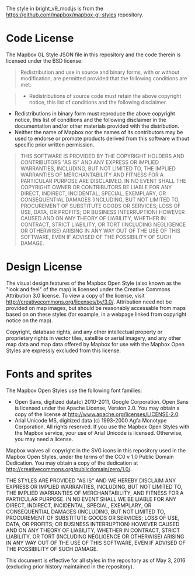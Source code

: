 The style in bright_v9_mod.js is from the https://github.com/mapbox/mapbox-gl-styles repository.

# Code License

The Mapbox GL Style JSON file in this repository and the code therein is licensed under the BSD license:

> Redistribution and use in source and binary forms, with or without modification,
are permitted provided that the following conditions are met:

> * Redistributions of source code must retain the above copyright notice, this list of conditions and the following disclaimer.
* Redistributions in binary form must reproduce the above copyright notice, this list of conditions and the following disclaimer in the documentation and/or other materials provided with the distribution.
* Neither the name of Mapbox nor the names of its contributors may be used to endorse or promote products derived from this software without specific prior written permission.

> THIS SOFTWARE IS PROVIDED BY THE COPYRIGHT HOLDERS AND CONTRIBUTORS "AS IS" AND ANY EXPRESS OR IMPLIED WARRANTIES, INCLUDING, BUT NOT LIMITED TO, THE IMPLIED WARRANTIES OF MERCHANTABILITY AND FITNESS FOR A PARTICULAR PURPOSE ARE DISCLAIMED. IN NO EVENT SHALL THE COPYRIGHT OWNER OR CONTRIBUTORS BE LIABLE FOR ANY DIRECT, INDIRECT, INCIDENTAL, SPECIAL, EXEMPLARY, OR CONSEQUENTIAL DAMAGES (INCLUDING, BUT NOT LIMITED TO, PROCUREMENT OF SUBSTITUTE GOODS OR SERVICES; LOSS OF USE, DATA, OR PROFITS; OR BUSINESS INTERRUPTION) HOWEVER CAUSED AND ON ANY THEORY OF LIABILITY, WHETHER IN CONTRACT, STRICT LIABILITY, OR TORT (INCLUDING NEGLIGENCE OR OTHERWISE) ARISING IN ANY WAY OUT OF THE USE OF THIS SOFTWARE, EVEN IF ADVISED OF THE POSSIBILITY OF SUCH DAMAGE.

# Design License 

The visual design features of the Mapbox Open Style (also known as the "look and feel" of the map) is licensed under the Creative Commons Attribution 3.0 license. To view a copy of the license, visit http://creativecommons.org/licenses/by/3.0/. Attribution need not be provided on map images, but should be reasonably accessable from maps based on on these styles (for example, in a webpage linked from copyright notice on the map).

Copyright, database rights, and any other intellectual property or proprietary rights in vector tiles, satellite or aerial imagery, and any other map data and map data offered by Mapbox for use with the Mapbox Open Styles are expressly excluded from this license.

# Fonts and sprites

The Mapbox Open Styles use the following font families:

- Open Sans, digitized data(c) 2010-2011, Google Corporation. Open Sans is licensed under the Apache License, Version 2.0. You may obtain a copy of the license at http://www.apache.org/licenses/LICENSE-2.0.
- Arial Unicode MS, digitized data (c) 1993-2000 Agfa Monotype Corporation. All rights reserved. If you use the Mapbox Open Styles with the Mapbox service, your use of Arial Unicode is licensed. Otherwise, you may need a license.

Mapbox waives all copyright in the SVG icons in this repository used in the Mapbox Open Styles, under the terms of the CC0 v 1.0 Public Domain Dedication. You may obtain a copy of the dedication at http://creativecommons.org/publicdomain/zero/1.0/.

THE STYLES ARE PROVIDED "AS IS" AND WE HEREBY DISCLAIM ANY EXPRESS OR IMPLIED WARRANTIES, INCLUDING, BUT NOT LIMITED TO, THE IMPLIED WARRANTIES OF MERCHANTABILITY, AND FITNESS FOR A PARTICULAR PURPOSE. IN NO EVENT SHALL WE BE LIABLE FOR ANY DIRECT, INDIRECT, INCIDENTAL, SPECIAL, EXEMPLARY, OR CONSEQUENTIAL DAMAGES (INCLUDING, BUT NOT LIMITED TO, PROCUREMENT OF SUBSTITUTE GOODS OR SERVICES; LOSS OF USE, DATA, OR PROFITS; OR BUSINESS INTERRUPTION) HOWEVER CAUSED AND ON ANY THEORY OF LIABILITY, WHETHER IN CONTRACT, STRICT LIABILITY, OR TORT (INCLUDING NEGLIGENCE OR OTHERWISE) ARISING IN ANY WAY OUT OF THE USE OF THIS SOFTWARE, EVEN IF ADVISED OF THE POSSIBILITY OF SUCH DAMAGE.

This document is effective for all styles in the repository as of May 3, 2016 (excluding prior history maintained in the repository).